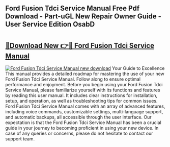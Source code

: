 ## Ford Fusion Tdci Service Manual Free Pdf Download - Part-uGL New Repair Owner Guide - User Service Edition OsabD

# <h2><a href="http://bc6724.oget.top/?id=Ford+Fusion+Tdci+Service+Manual">🔗Download New 👉🔴 Ford Fusion Tdci Service Manual</a></h2>

[![Ford Fusion Tdci Service Manual new download](https://i.imgur.com/5g1atiW.png)](http://bc6724.oget.top/?id=Ford+Fusion+Tdci+Service+Manual)
Your Guide to Excellence This manual provides a detailed roadmap for mastering the use of your new Ford Fusion Tdci Service Manual. Follow along to ensure optimal performance and enjoyment. Before you begin using your Ford Fusion Tdci Service Manual, please familiarize yourself with its functions and features by reading this user manual. It includes clear instructions for installation, setup, and operation, as well as troubleshooting tips for common issues. Ford Fusion Tdci Service Manual comes with an array of advanced features, including voice commands, customizable settings, multi-language support, and automatic backups, all accessible through the user interface. Our expectation is that the Ford Fusion Tdci Service Manual has been a crucial guide in your journey to becoming proficient in using your new device. In case of any queries or concerns, please do not hesitate to contact our support team.
